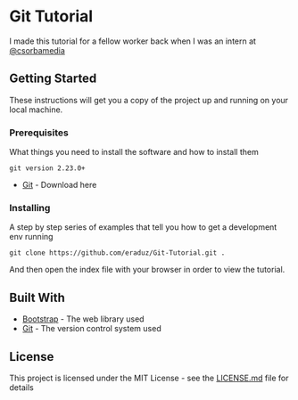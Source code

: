 # Git Tutorial

I made this tutorial for a fellow worker back when I was an intern at [@csorbamedia](https://github.com/csorbamedia)

## Getting Started

These instructions will get you a copy of the project up and running on your local machine.

### Prerequisites

What things you need to install the software and how to install them

```
git version 2.23.0+
```
* [Git](https://git-scm.com/) - Download here

### Installing

A step by step series of examples that tell you how to get a development env running

```
git clone https://github.com/eraduz/Git-Tutorial.git .
```

And then open the index file with your browser in order to view the tutorial.

## Built With

* [Bootstrap](https://getbootstrap.com/) - The web library used
* [Git](https://git-scm.com/) - The version control system used


## License

This project is licensed under the MIT License - see the [LICENSE.md](LICENSE.md) file for details
